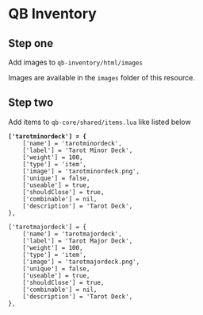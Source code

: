 # QB Inventory

## Step one

Add images to `qb-inventory/html/images`

Images are available in the `images` folder of this resource.

## Step two

Add items to `qb-core/shared/items.lua` like listed below&#x20;

<pre class="language-lua"><code class="lang-lua"><strong>['tarotminordeck'] = {
</strong>    ['name'] = 'tarotminordeck',
    ['label'] = 'Tarot Minor Deck',
    ['weight'] = 100,
    ['type'] = 'item',
    ['image'] = 'tarotminordeck.png',
    ['unique'] = false,
    ['useable'] = true,
    ['shouldClose'] = true,
    ['combinable'] = nil,
    ['description'] = 'Tarot Deck',
},

['tarotmajordeck'] = {
    ['name'] = 'tarotmajordeck',
    ['label'] = 'Tarot Major Deck',
    ['weight'] = 100,
    ['type'] = 'item',
    ['image'] = 'tarotmajordeck.png',
    ['unique'] = false,
    ['useable'] = true,
    ['shouldClose'] = true,
    ['combinable'] = nil,
    ['description'] = 'Tarot Deck',
},
</code></pre>
